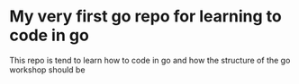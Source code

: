 # My very first go repo for learning to code in go
This repo is tend to learn how to code in go and how the structure of the go workshop should be

